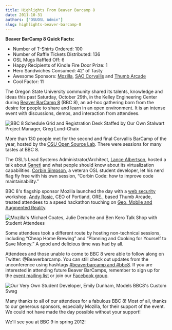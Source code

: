 ```yaml
---
title: Highlights From Beaver Barcamp 8
date: 2011-10-31
authors: ["OSUOSL Admin"]
slug: highlights-beaver-barcamp-8
---
```


**Beaver BarCamp 8 Quick Facts:**

- Number of T-Shirts Ordered: 100
- Number of Raffle Tickets Distributed: 136
- OSL Mugs Raffled Off: 6
- Happy Recipients of Kindle Fire Door Prize: 1
- Hero Sandwiches Consumed: 42' of Tasty
- Awesome Sponsors: [Mozilla](http://mozilla.org/), [SAO Corvallis](http://www.sao.corvallis.or.us/) and
  [Thumb Arcade](http://thumbarcade.com/)
- Cool Factor: 11

The Oregon State University community shared its talents, knowledge and ideas this past Saturday, October 29th, in the
Kelley Engineering Center during [Beaver BarCamp 8](http://beaverbarcamp.org/) (BBC 8), an ad-hoc gathering born from
the desire for people to share and learn in an open environment. It is an intense event with discussions, demos, and
interaction from attendees.

![BBC 8 Schedule Grid and Registration Desk Staffed by Our Own Stalwart Project Manager, Greg Lund-Chaix](/images/bbc8reception.png#center)

More than 130 people met for the second and final Corvallis BarCamp of the year, hosted by the [OSU Open Source Lab](/).
There were sessions for many tastes at BBC 8.

The OSL’s Lead Systems Administrator/Architect, [Lance Albertson](http://twitter.com/ramereth), hosted a talk about
[Ganeti](http://code.google.com/p/ganeti/) and what people should know about its virtualization capabilities.
[Corbin Simpson](http://twitter.com/corbinsimpson), a veteran OSL student developer, let his nerd flag fly free with his
own session, “Corbin Code: how to improve code maintainability.”

BBC 8's flagship sponsor Mozilla launched the day with a
[web security](http://beaverbarcamp.org/index.php/Web_Security_Session) workshop.
[Andy Rosic](http://twitter.com/arosic), CEO of Portland, ORE., based Thumb Arcade, treated attendees to a speed
hackathon touching on [Geo, Mobile and Augmented Reality](http://beaverbarcamp.org/index.php/Speed_Hacking).

![Mozilla's Michael Coates, Julie Deroche and Ben Kero Talk Shop with Student Attendees](/images/BBC_Mozilla_0.jpg#center)

Some attendees took a different route by hosting non-technical sessions, including “Cheap Home Brewing” and “Planning
and Cooking for Yourself to Save Money.” A good and delicious time was had by all.

Attendees and those unable to come to BBC 8 were able to follow along on Twitter: @Beaverbarcamp. You can still check
out updates from the unconference using hashtags
[#beaverbarcamp and #bbc8](http://twitter.com/search/%23bbc8%20OR%20%23beaverbarcamp). If you are interested in
attending future Beaver BarCamps, remember to sign up for the
[event mailing list](http://groups.google.com/group/beaverbarcamp) or join our
[Facebook group](https://www.facebook.com/groups/70326572242/).

![Our Very Own Student Developer, Emily Dunham, Models BBC8's Custom Swag](/images/BBC8_Shirts_0.jpg#center)

Many thanks to all of our attendees for a fabulous BBC 8! Most of all, thanks to our generous sponsors, especially
Mozilla, for their support of the event. We could not have made the day possible without your support!

We'll see you at BBC 9 in spring 2012!
